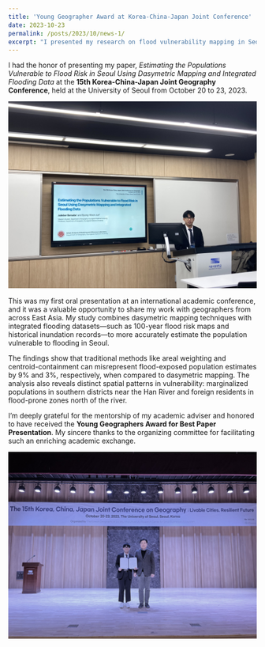 ```yaml
---
title: 'Young Geographer Award at Korea-China-Japan Joint Conference'
date: 2023-10-23
permalink: /posts/2023/10/news-1/
excerpt: "I presented my research on flood vulnerability mapping in Seoul at the 15th Korea-China-Japan Joint Geography Conference and was honored with the Young Geographers Award for Best Paper Presentation."
---
```


I had the honor of presenting my paper, *Estimating the Populations Vulnerable to Flood Risk in Seoul Using Dasymetric Mapping and Integrated Flooding Data* at the **15th Korea-China-Japan Joint Geography Conference**, held at the University of Seoul from October 20 to 23, 2023.

<img src='\images\KakaoTalk_20250514_105313991_04.jpg'>

This was my first oral presentation at an international academic conference, and it was a valuable opportunity to share my work with geographers from across East Asia. My study combines dasymetric mapping techniques with integrated flooding datasets—such as 100-year flood risk maps and historical inundation records—to more accurately estimate the population vulnerable to flooding in Seoul.

The findings show that traditional methods like areal weighting and centroid-containment can misrepresent flood-exposed population estimates by 9% and 3%, respectively, when compared to dasymetric mapping. The analysis also reveals distinct spatial patterns in vulnerability: marginalized populations in southern districts near the Han River and foreign residents in flood-prone zones north of the river.

I’m deeply grateful for the mentorship of my academic adviser and honored to have received the **Young Geographers Award for Best Paper Presentation**. My sincere thanks to the organizing committee for facilitating such an enriching academic exchange.

<img src='\images\KakaoTalk_20250514_105313991_01.jpg'>